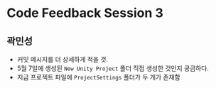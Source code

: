 # Code Feedback Session 3

## 곽민성

* 커밋 메시지를 더 상세하게 적을 것.
* 5월 7일에 생성된 `New Unity Project` 폴더 직접 생성한 것인지 궁금하다.
* 지금 프로젝트 파일에 `ProjectSettings` 폴더가 두 개가 존재함
